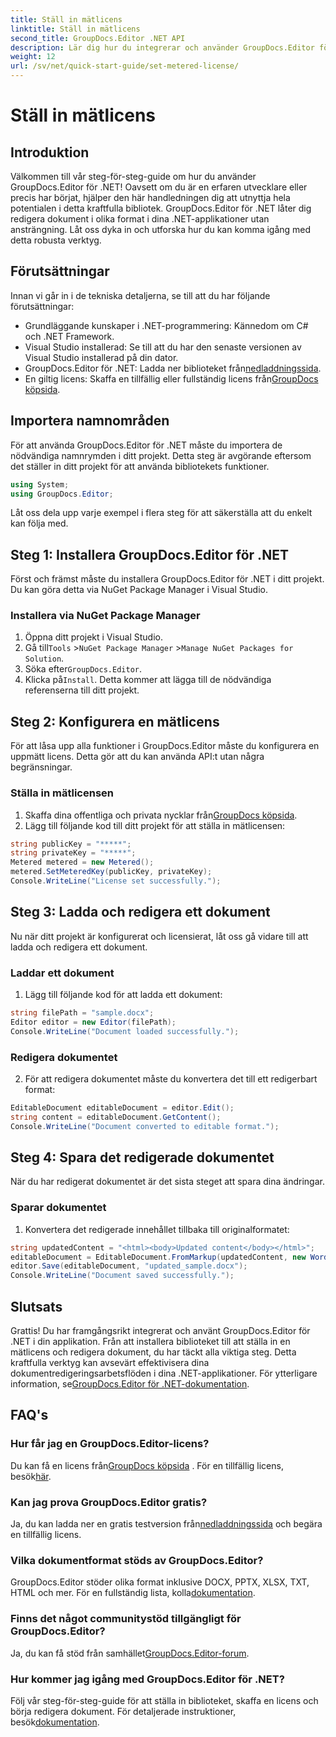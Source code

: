```yaml
---
title: Ställ in mätlicens
linktitle: Ställ in mätlicens
second_title: GroupDocs.Editor .NET API
description: Lär dig hur du integrerar och använder GroupDocs.Editor för .NET med vår omfattande guide. Lås upp kraftfulla dokumentredigeringsfunktioner i dina .NET-applikationer.
weight: 12
url: /sv/net/quick-start-guide/set-metered-license/
---
```


# Ställ in mätlicens

## Introduktion
Välkommen till vår steg-för-steg-guide om hur du använder GroupDocs.Editor för .NET! Oavsett om du är en erfaren utvecklare eller precis har börjat, hjälper den här handledningen dig att utnyttja hela potentialen i detta kraftfulla bibliotek. GroupDocs.Editor för .NET låter dig redigera dokument i olika format i dina .NET-applikationer utan ansträngning. Låt oss dyka in och utforska hur du kan komma igång med detta robusta verktyg.
## Förutsättningar
Innan vi går in i de tekniska detaljerna, se till att du har följande förutsättningar:
- Grundläggande kunskaper i .NET-programmering: Kännedom om C# och .NET Framework.
- Visual Studio installerad: Se till att du har den senaste versionen av Visual Studio installerad på din dator.
-  GroupDocs.Editor för .NET: Ladda ner biblioteket från[nedladdningssida](https://releases.groupdocs.com/editor/net/).
-  En giltig licens: Skaffa en tillfällig eller fullständig licens från[GroupDocs köpsida](https://purchase.groupdocs.com/temporary-license/).
## Importera namnområden
För att använda GroupDocs.Editor för .NET måste du importera de nödvändiga namnrymden i ditt projekt. Detta steg är avgörande eftersom det ställer in ditt projekt för att använda bibliotekets funktioner.
```csharp
using System;
using GroupDocs.Editor;
```
Låt oss dela upp varje exempel i flera steg för att säkerställa att du enkelt kan följa med.
## Steg 1: Installera GroupDocs.Editor för .NET
Först och främst måste du installera GroupDocs.Editor för .NET i ditt projekt. Du kan göra detta via NuGet Package Manager i Visual Studio.
### Installera via NuGet Package Manager
1. Öppna ditt projekt i Visual Studio.
2.  Gå till`Tools` >`NuGet Package Manager` >`Manage NuGet Packages for Solution`.
3.  Söka efter`GroupDocs.Editor`.
4.  Klicka på`Install`.
Detta kommer att lägga till de nödvändiga referenserna till ditt projekt.
## Steg 2: Konfigurera en mätlicens
För att låsa upp alla funktioner i GroupDocs.Editor måste du konfigurera en uppmätt licens. Detta gör att du kan använda API:t utan några begränsningar.
### Ställa in mätlicensen
1.  Skaffa dina offentliga och privata nycklar från[GroupDocs köpsida](https://purchase.groupdocs.com/temporary-license/).
2. Lägg till följande kod till ditt projekt för att ställa in mätlicensen:
```csharp
string publicKey = "*****";
string privateKey = "*****";
Metered metered = new Metered();
metered.SetMeteredKey(publicKey, privateKey);
Console.WriteLine("License set successfully.");
```
## Steg 3: Ladda och redigera ett dokument
Nu när ditt projekt är konfigurerat och licensierat, låt oss gå vidare till att ladda och redigera ett dokument.
### Laddar ett dokument
1. Lägg till följande kod för att ladda ett dokument:
```csharp
string filePath = "sample.docx";
Editor editor = new Editor(filePath);
Console.WriteLine("Document loaded successfully.");
```
### Redigera dokumentet
2. För att redigera dokumentet måste du konvertera det till ett redigerbart format:
```csharp
EditableDocument editableDocument = editor.Edit();
string content = editableDocument.GetContent();
Console.WriteLine("Document converted to editable format.");
```
## Steg 4: Spara det redigerade dokumentet
När du har redigerat dokumentet är det sista steget att spara dina ändringar.
### Sparar dokumentet
1. Konvertera det redigerade innehållet tillbaka till originalformatet:
```csharp
string updatedContent = "<html><body>Updated content</body></html>";
editableDocument = EditableDocument.FromMarkup(updatedContent, new WordProcessingSaveOptions());
editor.Save(editableDocument, "updated_sample.docx");
Console.WriteLine("Document saved successfully.");
```
## Slutsats
 Grattis! Du har framgångsrikt integrerat och använt GroupDocs.Editor för .NET i din applikation. Från att installera biblioteket till att ställa in en mätlicens och redigera dokument, du har täckt alla viktiga steg. Detta kraftfulla verktyg kan avsevärt effektivisera dina dokumentredigeringsarbetsflöden i dina .NET-applikationer. För ytterligare information, se[GroupDocs.Editor för .NET-dokumentation](https://tutorials.groupdocs.com/editor/net/).
## FAQ's
### Hur får jag en GroupDocs.Editor-licens?
 Du kan få en licens från[GroupDocs köpsida](https://purchase.groupdocs.com/buy) . För en tillfällig licens, besök[här](https://purchase.groupdocs.com/temporary-license/).
### Kan jag prova GroupDocs.Editor gratis?
 Ja, du kan ladda ner en gratis testversion från[nedladdningssida](https://releases.groupdocs.com/) och begära en tillfällig licens.
### Vilka dokumentformat stöds av GroupDocs.Editor?
 GroupDocs.Editor stöder olika format inklusive DOCX, PPTX, XLSX, TXT, HTML och mer. För en fullständig lista, kolla[dokumentation](https://tutorials.groupdocs.com/editor/net/).
### Finns det något communitystöd tillgängligt för GroupDocs.Editor?
 Ja, du kan få stöd från samhället[GroupDocs.Editor-forum](https://forum.groupdocs.com/c/editor/20).
### Hur kommer jag igång med GroupDocs.Editor för .NET?
 Följ vår steg-för-steg-guide för att ställa in biblioteket, skaffa en licens och börja redigera dokument. För detaljerade instruktioner, besök[dokumentation](https://tutorials.groupdocs.com/editor/net/).
